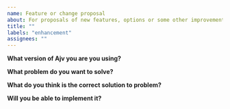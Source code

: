 ```yaml
---
name: Feature or change proposal
about: For proposals of new features, options or some other improvements
title: ""
labels: "enhancement"
assignees: ""
---
```


<!--
Frequently Asked Questions: https://github.com/ajv-validator/ajv/blob/master/docs/faq.md
Please provide all info and reduce your schema and data to the smallest possible size.

This template is for change proposals.
For other issues please see https://github.com/ajv-validator/ajv/blob/master/CONTRIBUTING.md
-->

**What version of Ajv you are you using?**

**What problem do you want to solve?**

**What do you think is the correct solution to problem?**

**Will you be able to implement it?**
